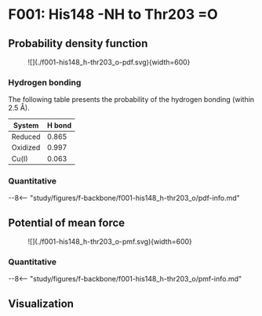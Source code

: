 # F001: His148 -NH to Thr203 =O

## Probability density function

<figure markdown>
![](./f001-his148_h-thr203_o-pdf.svg){width=600}
</figure>

### Hydrogen bonding

The following table presents the probability of the hydrogen bonding (within 2.5 Å).

| System | H bond |
| ------ | ------ |
| Reduced | 0.865 |
| Oxidized | 0.997 |
| Cu(I) | 0.063 |

### Quantitative

--8<-- "study/figures/f-backbone/f001-his148_h-thr203_o/pdf-info.md"

## Potential of mean force

<figure markdown>
![](./f001-his148_h-thr203_o-pmf.svg){width=600}
</figure>

### Quantitative

--8<-- "study/figures/f-backbone/f001-his148_h-thr203_o/pmf-info.md"

## Visualization

<div id="reduced-view" class="mol-container"></div>
<script>
document.addEventListener('DOMContentLoaded', (event) => {
    const viewer = molstar.Viewer.create('reduced-view', {
        layoutIsExpanded: false,
        layoutShowControls: false,
        layoutShowRemoteState: false,
        layoutShowSequence: true,
        layoutShowLog: false,
        layoutShowLeftPanel: false,
        viewportShowExpand: true,
        viewportShowSelectionMode: true,
        viewportShowAnimation: false,
        pdbProvider: 'rcsb',
    }).then(viewer => {
        // viewer.loadStructureFromUrl("/analysis/005-rogfp-glh-md/data/traj/frame_106403.pdb", "pdb");
        viewer.loadSnapshotFromUrl("/misc/002-molstar-states/reduced-example.molj", "molj");
    });
});
</script>
